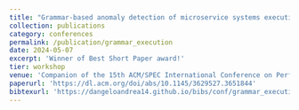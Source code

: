 ```yaml
---
title: "Grammar-based anomaly detection of microservice systems execution traces"
collection: publications
category: conferences
permalink: /publication/grammar_execution
date: 2024-05-07
excerpt: 'Winner of Best Short Paper award!'
tier: workshop
venue: 'Companion of the 15th ACM/SPEC International Conference on Performance Engineering'
paperurl: 'https://dl.acm.org/doi/abs/10.1145/3629527.3651844'
bibtexurl: 'https://dangeloandrea14.github.io/bibs/conf/grammar_execution.bib'
---
```

